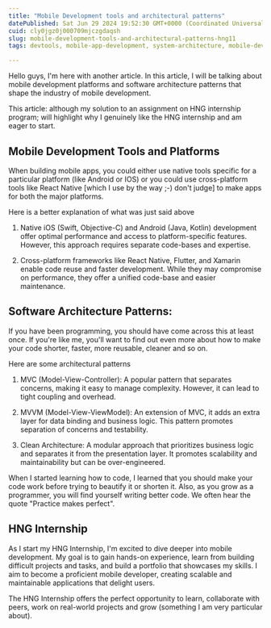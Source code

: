 ```yaml
---
title: "Mobile Development tools and architectural patterns"
datePublished: Sat Jun 29 2024 19:52:30 GMT+0000 (Coordinated Universal Time)
cuid: cly0jgz0j000709mjczgdaqsh
slug: mobile-development-tools-and-architectural-patterns-hng11
tags: devtools, mobile-app-development, system-architecture, mobile-development

---
```


Hello guys, I'm here with another article. In this article, I will be talking about mobile development platforms and software architecture patterns that shape the industry of mobile development.

This article: although my solution to an assignment on HNG internship program; will highlight why I genuinely like the HNG internship and am eager to start.

## Mobile Development Tools and Platforms

When building mobile apps, you could either use native tools specific for a particular platform (like Android or IOS) or you could use cross-platform tools like React Native \[which I use by the way ;-) don't judge\] to make apps for both the major platforms.

Here is a better explanation of what was just said above

1. Native iOS (Swift, Objective-C) and Android (Java, Kotlin) development offer optimal performance and access to platform-specific features. However, this approach requires separate code-bases and expertise.
    
2. Cross-platform frameworks like React Native, Flutter, and Xamarin enable code reuse and faster development. While they may compromise on performance, they offer a unified code-base and easier maintenance.
    

## Software Architecture Patterns:

If you have been programming, you should have come across this at least once. If you're like me, you'll want to find out even more about how to make your code shorter, faster, more reusable, cleaner and so on.

Here are some architectural patterns

1. MVC (Model-View-Controller): A popular pattern that separates concerns, making it easy to manage complexity. However, it can lead to tight coupling and overhead.
    
2. MVVM (Model-View-ViewModel): An extension of MVC, it adds an extra layer for data binding and business logic. This pattern promotes separation of concerns and testability.
    
3. Clean Architecture: A modular approach that prioritizes business logic and separates it from the presentation layer. It promotes scalability and maintainability but can be over-engineered.
    

When I started learning how to code, I learned that you should make your code work before trying to beautify it or shorten it. Also, as you grow as a programmer, you will find yourself writing better code. We often hear the quote "Practice makes perfect".

## HNG Internship

As I start my HNG Internship, I'm excited to dive deeper into mobile development. My goal is to gain hands-on experience, learn from building difficult projects and tasks, and build a portfolio that showcases my skills. I aim to become a proficient mobile developer, creating scalable and maintainable applications that delight users.

The HNG Internship offers the perfect opportunity to learn, collaborate with peers, work on real-world projects and grow (something I am very particular about).